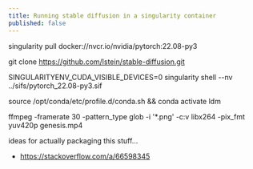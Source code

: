 ```yaml
---
title: Running stable diffusion in a singularity container
published: false
---
```


singularity pull docker://nvcr.io/nvidia/pytorch:22.08-py3

git clone https://github.com/lstein/stable-diffusion.git

SINGULARITYENV_CUDA_VISIBLE_DEVICES=0 singularity shell --nv ../sifs/pytorch_22.08-py3.sif 

source /opt/conda/etc/profile.d/conda.sh && conda activate ldm

ffmpeg -framerate 30 -pattern_type glob -i '*.png' -c:v libx264 -pix_fmt yuv420p genesis.mp4

ideas for actually packaging this stuff...

- https://stackoverflow.com/a/66598345
